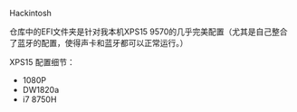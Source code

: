 Hackintosh

仓库中的EFI文件夹是针对我本机XPS15 9570的几乎完美配置（尤其是自己整合了蓝牙的配置，使得声卡和蓝牙都可以正常运行。）

XPS15 配置细节：

- 1080P
- DW1820a
- i7 8750H

